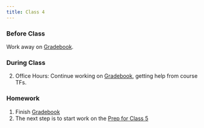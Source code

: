 ```yaml
---
title: Class 4 
---
```


### Before Class

Work away on [Gradebook][gradebook].

### During Class

2. Office Hours: Continue working on [Gradebook][gradebook], getting help from course TFs.

### Homework
1. Finish [Gradebook][gradebook]
2. The next step is to start work on the [Prep for Class 5](../class5-prep)

[gradebook]: ../../materials/assignments/gradebook
